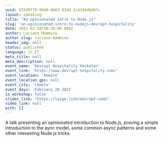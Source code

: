 ```yaml
---
uuid: 855d9779-99d0-4063-91dd-2c4348db467c
layout: speaking
title: "An opinionated intro to Node.js"
slug: 'an-opinionated-intro-to-nodejs-devrupt-hospitality'
date: 2021-02-28T20:30:00.000Z
author: Luciano Mammino
author_slug: luciano-mammino
header_img: null
status: published
language: it_IT
meta_title: null
meta_description: null
event_name: 'Devrupt Hospitality Hackaton'
event_link: 'https://www.devrupt-hospitality.com/'
event_location: 'Remote'
event_location_gps: null
event_city: 'remote'
event_days: 'February 28 2021'
is_workshop: false
slides_link: "https://loige.link/devrupt-node"
video_link: null
with: []
---
```


A talk presenting an opinionated introduction to Node.js, proving a simple introduction to the aync model, some common async patterns and some other interesting Node.js tricks.